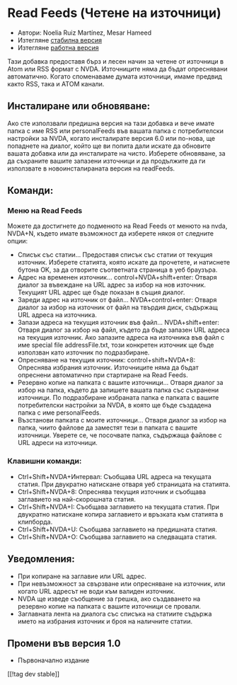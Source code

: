 # Read Feeds (Четене на източници) #

* Автори: Noelia Ruiz Martínez, Mesar Hameed
* Изтегляне [стабилна версия][2]
* Изтегляне [работна версия][1]

Тази добавка предоставя бърз и лесен начин за четене от източници в Atom или
RSS формат с NVDA.  Източниците няма да бъдат опреснявани автоматично.
Когато споменаваме думата източници, имаме предвид както RSS, така и ATOM
канали.

## Инсталиране или обновяване: ##

Ако сте използвали предишна версия на тази добавка и вече имате папка с име
RSS или personalFeeds във вашата папка с потребителски настройки за NVDA,
когато инсталирате версия 6.0 или по-нова, ще попаднете на диалог, който ще
ви попита дали искате да обновите вашата добавка или да инсталирате на
чисто.  Изберете обновяване, за да съхраните вашите запазени източници и да
продължите да ги използвате в новоинсталираната версия на readFeeds.

## Команди: ##

### Меню на Read Feeds ###

Можете да достигнете до подменюто на Read Feeds от менюто на nvda, NVDA+N,
където имате възможност да изберете някоя от следните опции:

*	 Списък със статии... Предоставя списък със статии от текущия
   източник. Изберете статията, която искате да прочетете, и натиснете
   бутона OK, за да отворите съответната страница в уеб браузъра.
*	 Адрес на временен източник... control+NVDA+shift+enter: Отваря диалог за
   въвеждане на URL адрес за избор на нов източник. Текущият URL адрес ще
   бъде показан в същия диалог.
*	 Зареди адрес на източник от файл... NVDA+control+enter: Отваря диалог за
   избор на източник от файл на твърдия диск, съдържащ URL адреса на
   източника.
*	 Запази адреса на текущия източник във файл... NVDA+shift+enter: Отваря
   диалог за избор на файл, където да бъде запазен URL адреса на текущия
   източник. Ако запазите адреса на източника във файл с име special file
   addressFile.txt, този конкретен източник ще бъде използван като източник
   по подразбиране.
*	 Опресняване на текущия източник: control+shift+NVDA+8: Опреснява избрания
   източник. Източниците няма да бъдат опреснени автоматично при стартиране
   на Read Feeds.
*	 Резервно копие на папката с вашите източници... Отваря диалог за избор на
   папка, където да запишете вашата папка със съхранени източници. По
   подразбиране избраната папка е папката с вашите потребителски настройки
   за NVDA, в която ще бъде създадена папка с име personalFeeds.
*	 Възстанови папката с моите източници... Отваря диалог за избор на папка,
   чиито файлове да заместят тези в папката с вашите източници. Уверете се,
   че посочвате папка, съдържаща файлове с URL адреси на източници.

### Клавишни команди: ###

*	 Ctrl+Shift+NVDA+Интервал: Съобщава URL адреса на текущата статия. При
   двукратно натискане отваря уеб страницата на статията.
*	 Ctrl+Shift+NVDA+8: Опреснява текущия източник и съобщава заглавието на
   най-скорошната статия.
*	 Ctrl+Shift+NVDA+I: Съобщава заглавието на текущата статия. При двукратно
   натискане копира заглавието и връзката към статията в клипборда.
*	 Ctrl+Shift+NVDA+U: Съобщава заглавието на предишната статия.
*	 Ctrl+Shift+NVDA+O: Съобщава заглавието на следващата статия.

## Уведомления: ##

*	 При копиране на заглавие или URL адрес.
*	 При невъзможност за свързване или опресняване на източник, или когато URL
   адресът не води към валиден източник.
*	 NVDA ще изведе съобщение за грешка, ако създаването на резервно копие на
   папката с вашите източници се провали.
*	 Заглавната лента на диалога със списъка на статиите съдържа името на
   избрания източник и броя на наличните статии.

## Промени във версия 1.0 ##
*	 Първоначално издание

[[!tag dev stable]]

[1]: http://addons.nvda-project.org/files/get.php?file=rf-dev

[2]: http://addons.nvda-project.org/files/get.php?file=rf

